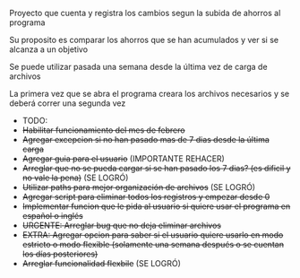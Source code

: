 Proyecto que cuenta y registra los cambios segun la subida de ahorros al programa

Su proposito es comparar los ahorros que se han acumulados y ver si se alcanza a un objetivo

Se puede utilizar pasada una semana desde la última vez de carga de archivos

La primera vez que se abra el programa creara los archivos necesarios y se deberá correr una segunda vez

- TODO:
- ~~Habilitar funcionamiento del mes de febrero~~
- ~~Agregar excepcion si no han pasado mas de 7 dias desde la última carga~~
- ~~Agregar guia para el usuario~~ (IMPORTANTE REHACER)
- ~~Arreglar que no se pueda cargar si se han pasado los 7 dias? (es dificil y no vale la pena)~~ (SE LOGRÓ)
- ~~Utilizar paths para mejor organización de archivos~~ (SE LOGRÓ)
- ~~Agregar script para eliminar todos los registros y empezar desde 0~~
- ~~Implementar funcion que le pida al usuario si quiere usar el programa en español o inglés~~
- ~~URGENTE: Arreglar bug que no deja eliminar archivos~~
- ~~EXTRA: Agregar opcion para saber si el usuario quiere usarlo en modo estricto o modo flexible (solamente una semana después o se cuentan los días posteriores)~~ 
- ~~Arreglar funcionalidad flexbile~~ (SE LOGRÓ)
